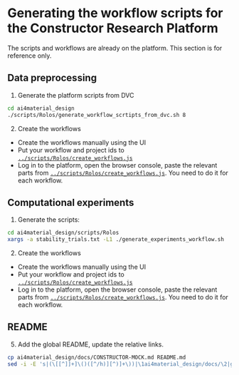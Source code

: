 # Generating the workflow scripts for the Constructor Research Platform
The scripts and workflows are already on the platform. This section is for reference only.
## Data preprocessing
1. Generate the platform scripts from DVC
```bash
cd ai4material_design
./scripts/Rolos/generate_workflow_scrtipts_from_dvc.sh 8
```
2. Create the workflows
 - Create the workflows manually using the UI
 - Put your workflow and project ids to [`../scripts/Rolos/create_workflows.js`](../scripts/Rolos/create_workflows.js)
 - Log in to the platform, open the browser console, paste the relevant parts from [`../scripts/Rolos/create_workflows.js`](../scripts/Rolos/create_workflows.js). You need to do it for each workflow.
## Computational experiments
1. Generate the scripts:
```bash
cd ai4material_design/scripts/Rolos
xargs -a stability_trials.txt -L1 ./generate_experiments_workflow.sh 
```
2. Create the workflows
 -  Create the workflows manually using the UI
 - Put your workflow and project ids to [`../scripts/Rolos/create_workflows.js`](../scripts/Rolos/create_workflows.js)
 -  Log in to the platform, open the browser console, paste the relevant parts from [`../scripts/Rolos/create_workflows.js`](../scripts/Rolos/create_workflows.js). You need to do it for each workflow.
 ## README
 5. Add the global README, update the relative links.
```bash
cp ai4material_design/docs/CONSTRUCTOR-MOCK.md README.md
sed -i -E 's|(\[[^]]+]\()([^/h)][^)]+\))|\1ai4material_design/docs/\2|g' README.md 
```